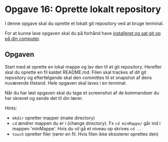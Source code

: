 # Opgave 16: Oprette lokalt repository

I denne opgave skal du oprette et lokalt git repository ved at bruge terminal.

For at kunne lave opgaven skal du på forhånd have [installeret og sat git op på din computer](https://github.com/Visualisering-DK/github/blob/master/README.md#for-at-komme-igang).


## Opgaven

Start med at oprette en lokal mappe og lav den til et git repository. Herefter skal du oprette en fil kaldet README.md. Filen skal trackes af dit git repository og efterfølgende skal den committes til et snapshot af dens nuværende tilstand. Hele opgaven skal laves i en terminal. 

Når du har løst opgaven skal du tage et screenshot af de kommandoer du har skrevet og sende det til din lærer.

Hints:
* `mkdir` opretter mapper (make directory)
* `cd` ændrer mappen du er i (change directory). Fx `cd minMappe/` går ind i mappen 'minMappe'. Hvis du vil gå et niveau op skrives `cd ..`
* `touch` opretter filer (rører en fil. Hvis filen ikke eksisterer oprettes den)

